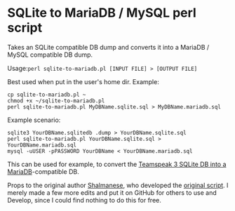 # SQLite to MariaDB / MySQL perl script

Takes an SQLite compatible DB dump and converts it into a MariaDB / MySQL compatible DB dump.

Usage:`perl sqlite-to-mariadb.pl [INPUT FILE] > [OUTPUT FILE]`

Best used when put in the user's home dir. Example:
```
cp sqlite-to-mariadb.pl ~
chmod +x ~/sqlite-to-mariadb.pl
perl sqlite-to-mariadb.pl MyDBName.sqlite.sql > MyDBName.mariadb.sql
```

Example scenario:
```
sqlite3 YourDBName.sqlitedb .dump > YourDBName.sqlite.sql
perl sqlite-to-mariadb.pl YourDBName.sqlite.sql > YourDBName.mariadb.sql
mysql -uUSER -pPASSWORD YourDBName < YourDBName.mariadb.sql
```

This can be used for example, to convert the [Teamspeak 3 SQLite DB into a MariaDB](https://pyronexus.com/blog/2016/10/30/teamspeak-3-sqlite3-to-mariadb-mysql-guide/)-compatible DB.

Props to the original author [Shalmanese](http://stackoverflow.com/users/14559/shalmanese), who developed the [original script](http://stackoverflow.com/questions/18671/quick-easy-way-to-migrate-sqlite3-to-mysql/87531#87531). I merely made a few more edits and put it on GitHub for others to use and Develop, since I could find nothing to do this for free.
